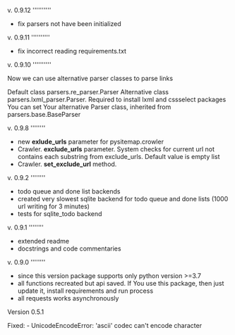 v. 0.9.12
''''''''''

- fix parsers not have been initialized


v. 0.9.11
''''''''''

- fix incorrect reading requirements.txt

v. 0.9.10
''''''''''

Now we can use alternative parser classes to parse links

Default class parsers.re_parser.Parser
Alternative class parsers.lxml_parser.Parser. Required to install lxml and cssselect packages
You can set Your alternative Parser class, inherited from parsers.base.BaseParser

v. 0.9.8
''''''''

- new **exlude_urls** parameter for pysitemap.crowler
- Crawler. **exclude_urls** parameter.
    System checks for current url not contains each substring from exclude_urls.
    Default value is empty list
- Crawler. **set_exclude_url** method.

v. 0.9.2
''''''''

-  todo queue and done list backends
-  created very slowest sqlite backend for todo queue and done lists (1000 url writing for 3 minutes)
-  tests for sqlite_todo backend

v. 0.9.1
''''''''

-  extended readme
-  docstrings and code commentaries

v. 0.9.0
''''''''

-  since this version package supports only python version >=3.7
-  all functions recreated but api saved. If You use this package, then
   just update it, install requirements and run process
-  all requests works asynchronously

Version 0.5.1

Fixed:
    - UnicodeEncodeError: 'ascii' codec can't encode character